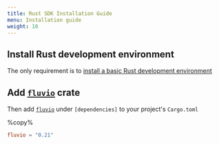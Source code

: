 ```yaml
---
title: Rust SDK Installation Guide
menu: Installation guide
weight: 10
---
```


## Install Rust development environment

The only requirement is to [install a basic Rust development environment](https://www.rust-lang.org/tools/install)

## Add [`fluvio`] crate

Then add [`fluvio`] under `[dependencies]` to your project's `Cargo.toml` 

%copy%
```toml
fluvio = "0.21"
```

[`fluvio`]: https://crates.io/crates/fluvio